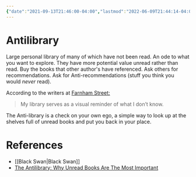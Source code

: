 ```yaml
---
{"date":"2021-09-13T21:46:00-04:00","lastmod":"2022-06-09T21:44:14-04:00","dg-publish":true,"dg-permalink":"antilibrary","permalink":"/antilibrary/","dgHomeLink":true,"dgPassFrontmatter":true}
---
```


# Antilibrary

Large personal library of many of which have not been read. An ode to what you want to explore. They have more potential value unread rather than read. Buy the books that other author's have referenced. Ask others for recommendations. Ask for Anti-recommendations (stuff you think you would *never* read).

According to the writers at [Farnham Street:](https://fs.blog/the-antilibrary/)

>  My library serves as a visual reminder of what I don’t know.

The Anti-library is a check on your own ego, a simple way to look up at the shelves full of unread books and put you back in your place.

# References
- [[Black Swan|Black Swan]]
- [The Antilibrary: Why Unread Books Are The Most Important](https://fs.blog/the-antilibrary/)
